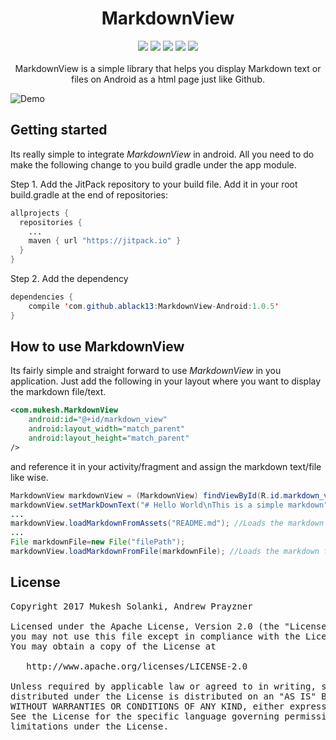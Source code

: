 <h1 align="center">MarkdownView</h1>
<p align="center">
  <a href="https://android-arsenal.com/api?level=14"> <img src="https://img.shields.io/badge/API-14%2B-blue.svg?style=flat" /></a>
  <a href="https://jitpack.io/#mukeshsolanki/MarkdownView-Android/"> <img src="https://jitpack.io/v/mukeshsolanki/MarkdownView-Android.svg" /></a>
  <a href="http://android-arsenal.com/details/1/3980"> <img src="https://img.shields.io/badge/Android%20Arsenal-MarkdownView--Android-brightgreen.svg?style=flat" /></a>
  <a href="https://travis-ci.org/mukeshsolanki/MarkdownView-Android"> <img src="https://travis-ci.org/mukeshsolanki/MarkdownView-Android.svg?branch=master" /></a>
  <a href="https://www.paypal.me/mukeshsolanki"> <img src="https://img.shields.io/badge/paypal-donate-yellow.svg" /></a>
  <br /><br />  
    MarkdownView is a simple library that helps you display Markdown text or files on Android as a html page just like Github.
</p>


![Demo](https://raw.githubusercontent.com/mukeshsolanki/MarkdownView-Android/master/Screenshots/demo.gif)

## Getting started
Its really simple to integrate *MarkdownView* in android. All you need to do make the following change to you build gradle under the app module.

Step 1. Add the JitPack repository to your build file. Add it in your root build.gradle at the end of repositories:

```java
allprojects {
  repositories {
    ...
    maven { url "https://jitpack.io" }
  }
}
```

Step 2. Add the dependency
```java
dependencies {
    compile 'com.github.ablack13:MarkdownView-Android:1.0.5'
}
```

## How to use MarkdownView

Its fairly simple and straight forward to use *MarkdownView* in you application. Just add the following in your layout where you want to display the markdown file/text.

```XML
<com.mukesh.MarkdownView
    android:id="@+id/markdown_view"
    android:layout_width="match_parent"
    android:layout_height="match_parent"
/>
```

and reference it in your activity/fragment and assign the markdown text/file like wise.
```Java
MarkdownView markdownView = (MarkdownView) findViewById(R.id.markdown_view);
markdownView.setMarkDownText("# Hello World\nThis is a simple markdown"); //Displays markdown text
...
markdownView.loadMarkdownFromAssets("README.md"); //Loads the markdown file from the assets folder
...
File markdownFile=new File("filePath");
markdownView.loadMarkdownFromFile(markdownFile); //Loads the markdown file.
```
## License
<pre>
Copyright 2017 Mukesh Solanki, Andrew Prayzner

Licensed under the Apache License, Version 2.0 (the "License");
you may not use this file except in compliance with the License.
You may obtain a copy of the License at

   http://www.apache.org/licenses/LICENSE-2.0

Unless required by applicable law or agreed to in writing, software
distributed under the License is distributed on an "AS IS" BASIS,
WITHOUT WARRANTIES OR CONDITIONS OF ANY KIND, either express or implied.
See the License for the specific language governing permissions and
limitations under the License.
</pre>
